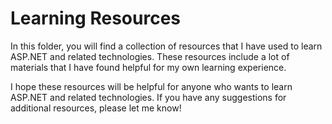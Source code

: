 # Learning Resources
In this folder, you will find a collection of resources that I have used to learn ASP.NET and related technologies. These resources include a lot of materials that I have found helpful for my own learning experience.

I hope these resources will be helpful for anyone who wants to learn ASP.NET and related technologies. If you have any suggestions for additional resources, please let me know!
